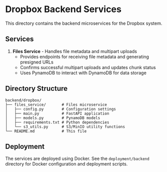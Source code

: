 # Dropbox Backend Services

This directory contains the backend microservices for the Dropbox system.

## Services

1. **Files Service** - Handles file metadata and multipart uploads
   - Provides endpoints for receiving file metadata and generating presigned URLs
   - Confirms successful multipart uploads and updates chunk status
   - Uses PynamoDB to interact with DynamoDB for data storage

## Directory Structure

```
backend/dropbox/
├── files_service/       # Files microservice
│   ├── config.py        # Configuration settings
│   ├── main.py          # FastAPI application
│   ├── models.py        # PynamoDB models
│   ├── requirements.txt # Python dependencies
│   └── s3_utils.py      # S3/MinIO utility functions
└── README.md            # This file
```

## Deployment

The services are deployed using Docker. See the `deployment/backend` directory for Docker configuration and deployment scripts.
